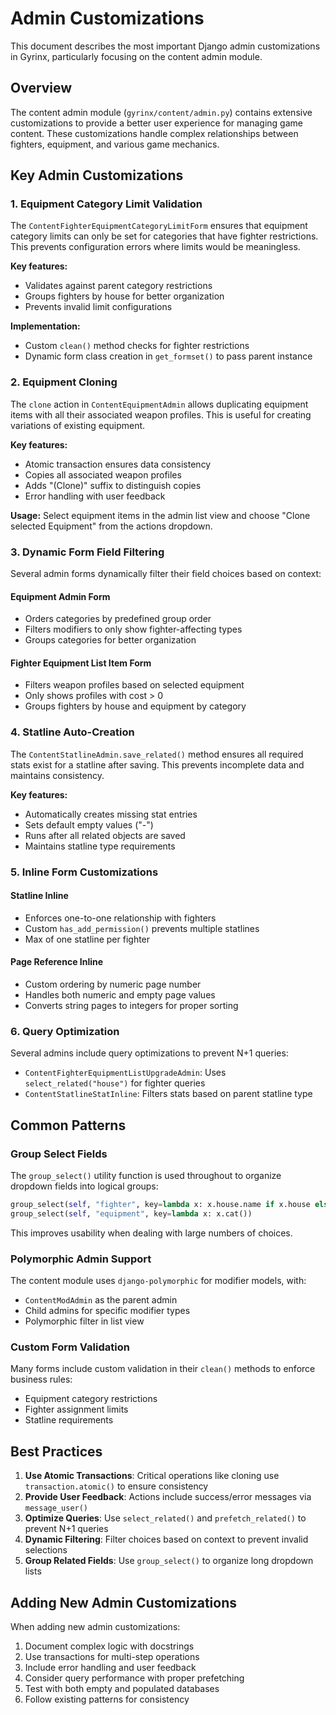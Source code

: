 # Admin Customizations

This document describes the most important Django admin customizations in Gyrinx, particularly focusing on the content admin module.

## Overview

The content admin module (`gyrinx/content/admin.py`) contains extensive customizations to provide a better user experience for managing game content. These customizations handle complex relationships between fighters, equipment, and various game mechanics.

## Key Admin Customizations

### 1. Equipment Category Limit Validation

The `ContentFighterEquipmentCategoryLimitForm` ensures that equipment category limits can only be set for categories that have fighter restrictions. This prevents configuration errors where limits would be meaningless.

**Key features:**

- Validates against parent category restrictions
- Groups fighters by house for better organization
- Prevents invalid limit configurations

**Implementation:**

- Custom `clean()` method checks for fighter restrictions
- Dynamic form class creation in `get_formset()` to pass parent instance

### 2. Equipment Cloning

The `clone` action in `ContentEquipmentAdmin` allows duplicating equipment items with all their associated weapon profiles. This is useful for creating variations of existing equipment.

**Key features:**

- Atomic transaction ensures data consistency
- Copies all associated weapon profiles
- Adds "(Clone)" suffix to distinguish copies
- Error handling with user feedback

**Usage:**
Select equipment items in the admin list view and choose "Clone selected Equipment" from the actions dropdown.

### 3. Dynamic Form Field Filtering

Several admin forms dynamically filter their field choices based on context:

#### Equipment Admin Form

- Orders categories by predefined group order
- Filters modifiers to only show fighter-affecting types
- Groups categories for better organization

#### Fighter Equipment List Item Form

- Filters weapon profiles based on selected equipment
- Only shows profiles with cost > 0
- Groups fighters by house and equipment by category

### 4. Statline Auto-Creation

The `ContentStatlineAdmin.save_related()` method ensures all required stats exist for a statline after saving. This prevents incomplete data and maintains consistency.

**Key features:**

- Automatically creates missing stat entries
- Sets default empty values ("-")
- Runs after all related objects are saved
- Maintains statline type requirements

### 5. Inline Form Customizations

#### Statline Inline

- Enforces one-to-one relationship with fighters
- Custom `has_add_permission()` prevents multiple statlines
- Max of one statline per fighter

#### Page Reference Inline

- Custom ordering by numeric page number
- Handles both numeric and empty page values
- Converts string pages to integers for proper sorting

### 6. Query Optimization

Several admins include query optimizations to prevent N+1 queries:

- `ContentFighterEquipmentListUpgradeAdmin`: Uses `select_related("house")` for fighter queries
- `ContentStatlineStatInline`: Filters stats based on parent statline type

## Common Patterns

### Group Select Fields

The `group_select()` utility function is used throughout to organize dropdown fields into logical groups:

```python
group_select(self, "fighter", key=lambda x: x.house.name if x.house else "No House")
group_select(self, "equipment", key=lambda x: x.cat())
```

This improves usability when dealing with large numbers of choices.

### Polymorphic Admin Support

The content module uses `django-polymorphic` for modifier models, with:

- `ContentModAdmin` as the parent admin
- Child admins for specific modifier types
- Polymorphic filter in list view

### Custom Form Validation

Many forms include custom validation in their `clean()` methods to enforce business rules:

- Equipment category restrictions
- Fighter assignment limits
- Statline requirements

## Best Practices

1. **Use Atomic Transactions**: Critical operations like cloning use `transaction.atomic()` to ensure consistency
2. **Provide User Feedback**: Actions include success/error messages via `message_user()`
3. **Optimize Queries**: Use `select_related()` and `prefetch_related()` to prevent N+1 queries
4. **Dynamic Filtering**: Filter choices based on context to prevent invalid selections
5. **Group Related Fields**: Use `group_select()` to organize long dropdown lists

## Adding New Admin Customizations

When adding new admin customizations:

1. Document complex logic with docstrings
2. Use transactions for multi-step operations
3. Include error handling and user feedback
4. Consider query performance with proper prefetching
5. Test with both empty and populated databases
6. Follow existing patterns for consistency
